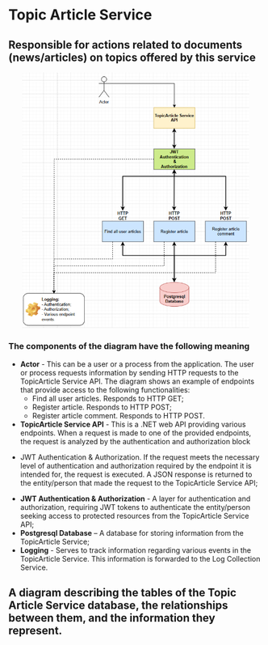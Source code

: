 # Topic Article Service

## Responsible for actions related to documents (news/articles) on topics offered by this service

<p align="center">
    <img src="https://raw.githubusercontent.com/JivkoSp/Drahten/master/Assets/TopicArticleService-1.PNG" alt="Logo" width="450">
</p>

### The components of the diagram have the following meaning

* **Actor** - This can be a user or a process from the application. The user or process requests information by sending HTTP requests to the TopicArticle Service API. The diagram shows an example of endpoints that provide access to the following functionalities:
  - Find all user articles. Responds to HTTP GET;
  - Register article. Responds to HTTP POST;
  - Register article comment. Responds to HTTP POST.
* **TopicArticle Service API** - This is a .NET web API providing various endpoints. When a request is made to one of the provided endpoints, the request is analyzed by the authentication and authorization block
- JWT Authentication & Authorization. If the request meets the necessary level of authentication and authorization required by the endpoint it is intended for, the request is executed.
A JSON response is returned to the entity/person that made the request to the TopicArticle Service API;
* **JWT Authentication & Authorization** - A layer for authentication and authorization, requiring JWT tokens to authenticate the entity/person seeking access to protected resources from the TopicArticle Service API;
* **Postgresql Database** – A database for storing information from the TopicArticle Service;
* **Logging** - Serves to track information regarding various events in the TopicArticle Service. This information is forwarded to the Log Collection Service.

## A diagram describing the tables of the Topic Article Service database, the relationships between them, and the information they represent.
